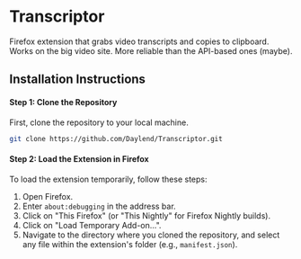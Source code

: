 # Transcriptor

Firefox extension that grabs video transcripts and copies to clipboard. Works on the big video site. More reliable than the API-based ones (maybe).

## Installation Instructions

#### Step 1: Clone the Repository

First, clone the repository to your local machine.

```bash
git clone https://github.com/Daylend/Transcriptor.git
```


#### Step 2: Load the Extension in Firefox

To load the extension temporarily, follow these steps:

1. Open Firefox.
2. Enter `about:debugging` in the address bar.
3. Click on "This Firefox" (or "This Nightly" for Firefox Nightly builds).
4. Click on "Load Temporary Add-on...".
5. Navigate to the directory where you cloned the repository, and select any file within the extension's folder (e.g., `manifest.json`).
